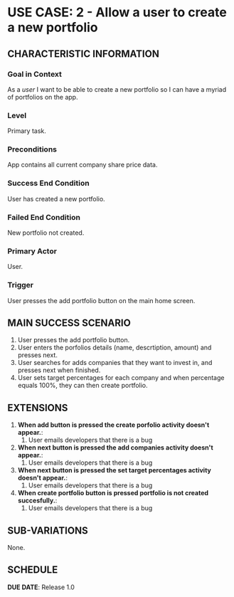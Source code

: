 # USE CASE: 2 - Allow a user to create a new portfolio

## CHARACTERISTIC INFORMATION

### Goal in Context

As a *user* I want to be able to create a new portfolio so I can have a myriad of portfolios on the app.

### Level

Primary task.

### Preconditions

App contains all current company share price data.

### Success End Condition

User has created a new portfolio.

### Failed End Condition

New portfolio not created.

### Primary Actor

User.

### Trigger

User presses the add portfolio button on the main home screen.

## MAIN SUCCESS SCENARIO

1. User presses the add portfolio button.
2. User enters the porfolios details (name, descrtiption, amount) and presses next.
3. User searches for adds companies that they want to invest in, and presses next when finished.
4. User sets target percentages for each company and when percentage equals 100%, they can then create portfolio.

## EXTENSIONS

1. **When add button is pressed the create porfolio activity doesn't appear.**:
    1. User emails developers that there is a bug
2. **When next button is pressed the add companies activity doesn't appear.**:
    1. User emails developers that there is a bug
3. **When next button is pressed the set target percentages activity doesn't appear.**:
    1. User emails developers that there is a bug
4. **When create portfolio button is pressed portfolio is not created succesfully.**:
    1. User emails developers that there is a bug
    
## SUB-VARIATIONS

None.

## SCHEDULE

**DUE DATE**: Release 1.0